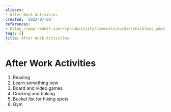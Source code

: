 ```yaml
---
aliases:
- After Work Activities
created: '2022-07-02'
references:
- https://www.reddit.com/r/productivity/comments/uvzhzx/childless_people_other_than_tvinternet_what_do/#annotations:EtdfltrAEeyZxz_QBaqAuA
tags: []
title: After Work Activities
---
```


# After Work Activities

1. Reading
2. Learn something new
3. Board and video games
4. Cooking and baking
5. Bucket list for hiking spots
6. Gym